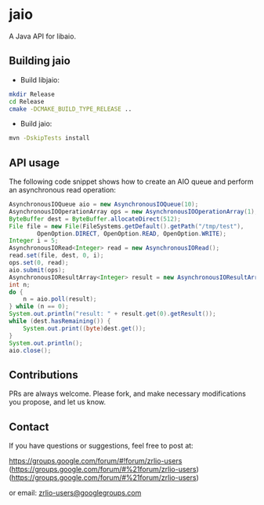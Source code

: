 # jaio

A Java API for libaio.

## Building jaio

- Build libjaio:
```bash
mkdir Release
cd Release
cmake -DCMAKE_BUILD_TYPE_RELEASE ..
```
- Build jaio:
```bash
mvn -DskipTests install
```

## API usage

The following code snippet shows how to create an AIO queue and perform an asynchronous read operation:

```java
AsynchronousIOQueue aio = new AsynchronousIOQueue(10);
AsynchronousIOOperationArray ops = new AsynchronousIOOperationArray(1);
ByteBuffer dest = ByteBuffer.allocateDirect(512);
File file = new File(FileSystems.getDefault().getPath("/tmp/test"),
		OpenOption.DIRECT, OpenOption.READ, OpenOption.WRITE);
Integer i = 5;
AsynchronousIORead<Integer> read = new AsynchronousIORead();
read.set(file, dest, 0, i);
ops.set(0, read);
aio.submit(ops);
AsynchronousIOResultArray<Integer> result = new AsynchronousIOResultArray(1);
int n;
do {
	n = aio.poll(result);
} while (n == 0);
System.out.println("result: " + result.get(0).getResult());
while (dest.hasRemaining()) {
	System.out.print((byte)dest.get());
}
System.out.println();
aio.close();
```

## Contributions

PRs are always welcome. Please fork, and make necessary modifications you propose, and let us know.

## Contact

If you have questions or suggestions, feel free to post at:

https://groups.google.com/forum/#!forum/zrlio-users (https://groups.google.com/forum/#%21forum/zrlio-users)  (https://groups.google.com/forum/#%21forum/zrlio-users) 

or email: zrlio-users@googlegroups.com  

